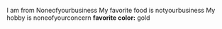 I am from Noneofyourbusiness
My favorite food is notyourbusiness
My hobby is noneofyourconcern
**favorite color:** gold
